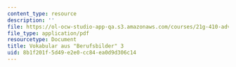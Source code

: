 ```yaml
---
content_type: resource
description: ''
file: https://ol-ocw-studio-app-qa.s3.amazonaws.com/courses/21g-410-advanced-german-professional-communication-spring-2017/8b1f201f5d49e2e0cc84ea0d9d306c14_21G_410s17_W07_M20.pdf
file_type: application/pdf
resourcetype: Document
title: Vokabular aus "Berufsbilder" 3
uid: 8b1f201f-5d49-e2e0-cc84-ea0d9d306c14
---
```

